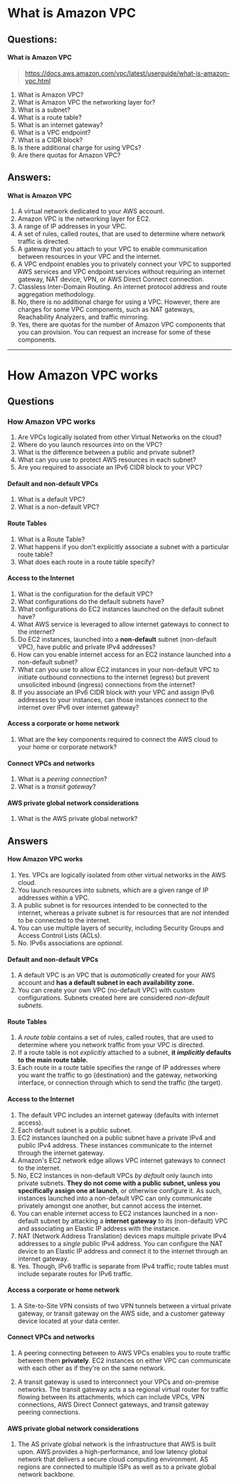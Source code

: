 # What is Amazon VPC

## Questions:

#### What is Amazon VPC

> https://docs.aws.amazon.com/vpc/latest/userguide/what-is-amazon-vpc.html

1. What is Amazon VPC?
1. What is Amazon VPC the networking layer for?
1. What is a subnet?
1. What is a route table?
1. What is an internet gateway?
1. What is a VPC endpoint?
1. What is a CIDR block?
1. Is there additional charge for using VPCs?
1. Are there quotas for Amazon VPC?

## Answers:

#### What is Amazon VPC

1. A virtual network dedicated to your AWS account.
1. Amazon VPC is the networking layer for EC2.
1. A range of IP addresses in your VPC.
1. A set of rules, called routes, that are used to determine where network traffic is directed.
1. A gateway that you attach to your VPC to enable communication between resources in your VPC and the internet.
1. A VPC endpoint enables you to privately connect your VPC to supported AWS services and VPC endpoint services without requiring an internet gateway, NAT device, VPN, or AWS Direct Connect connection.
1. Classless Inter-Domain Routing. An internet protocol address and route aggregation methodology.
1. No, there is no additional charge for using a VPC. However, there are charges for some VPC components, such as NAT gateways, Reachability Analyzers, and traffic mirroring.
1. Yes, there are quotas for the number of Amazon VPC components that you can provision. You can request an increase for some of these components.

---

# How Amazon VPC works

## Questions

### How Amazon VPC works

1. Are VPCs logically isolated from other Virtual Networks on the cloud?
1. Where do you launch resources into on the VPC?
1. What is the difference between a public and private subnet?
1. What can you use to protect AWS resources in each subnet?
1. Are you required to associate an IPv6 CIDR block to your VPC?

#### Default and non-default VPCs

1. What is a default VPC?
1. What is a non-default VPC?

#### Route Tables

1. What is a Route Table?
1. What happens if you don't explicitly associate a subnet with a particular route table?
1. What does each route in a route table specify?

#### Access to the Internet

1. What is the configuration for the default VPC?
1. What configurations do the default subnets have?
1. What configurations do EC2 instances launched on the default subnet have?
1. What AWS service is leveraged to allow internet gateways to connect to the internet?
1. Do EC2 instances, launched into a **non-default** subnet (non-default VPC), have public and private IPv4 addresses?
1. How can you enable internet access for an EC2 instance launched into a non-default subnet?
1. What can you use to allow EC2 instances in your non-default VPC to initiate outbound connections to the internet (egress) but prevent unsolicited inbound (ingress) connections from the internet?
1. If you associate an IPv6 CIDR block with your VPC and assign IPv6 addresses to your instances, can those instances connect to the internet over IPv6 over internet gateway?

#### Access a corporate or home network

1. What are the key components required to connect the AWS cloud to your home or corporate network?

#### Connect VPCs and networks

1. What is a _peering connection_?
1. What is a _transit gateway_?

#### AWS private global network considerations

1. What is the AWS private global network?

## Answers

#### How Amazon VPC works

1. Yes. VPCs are logically isolated from other virtual networks in the AWS cloud.
1. You launch resources into subnets, which are a given range of IP addresses within a VPC.
1. A public subnet is for resources intended to be connected to the internet, whereas a private subnet is for resources that are _not_ intended to be connected to the internet.
1. You can use multiple layers of security, including Security Groups and Access Control Lists (ACLs).
1. No. IPv6s associations are _optional_.

#### Default and non-default VPCs

1. A default VPC is an VPC that is _automatically_ created for your AWS account and **has a default subnet in each availability zone.**
1. You can create your own VPC (no-default VPC) with custom configurations. Subnets created here are considered _non-default subnets._

#### Route Tables

1. A _route table_ contains a set of rules, called routes, that are used to determine where you network traffic from your VPC is directed.
1. If a route table is not _explicitly_ attached to a subnet, **it _implicitly_ defaults to the main route table.**
1. Each route in a route table specifies the range of IP addresses where you want the traffic to go (destination) and the gateway, networking interface, or connection through which to send the traffic (the target).

#### Access to the Internet

1. The default VPC includes an internet gateway (defaults with internet access).
1. Each default subnet is a public subnet.
1. EC2 instances launched on a public subnet have a private IPv4 and public IPv4 address. These instances communicate to the internet through the internet gateway.
1. Amazon's EC2 network edge allows VPC internet gateways to connect to the internet.
1. No, EC2 instances in non-default VPCs _by default_ only launch into private subnets. **They do not come with a public subnet, unless you specifically assign one at launch**, or otherwise configure it. As such, instances launched into a non-default VPC can only communicate privately amongst one another, but cannot access the internet.
1. You can enable internet access to EC2 instances launched in a non-default subnet by attacking a **internet gateway** to its (non-default) VPC and associating an Elastic IP address with the instance.
1. NAT (Network Address Translation) devices maps multiple private IPv4 addresses to a _single_ public IPv4 address. You can configure the NAT device to an Elastic IP address and connect it to the internet through an internet gateway.
1. Yes. Though, IPv6 traffic is separate from IPv4 traffic; route tables must include separate routes for IPv6 traffic.

#### Access a corporate or home network

1. A Site-to-Site VPN consists of two VPN tunnels between a virtual private gateway, or transit gateway on the AWS side, and a customer gateway device located at your data center.

#### Connect VPCs and networks

1. A peering connecting between to AWS VPCs enables you to route traffic between them **privately**. EC2 instances on either VPC can communicate with each other as if they're on the same network.

1. A transit gateway is used to interconnect your VPCs and on-premise networks. The transit gateway acts a sa regional virtual router for traffic flowing between its attachments, which can include VPCs, VPN connections, AWS Direct Connect gateways, and transit gateway peering connections.

#### AWS private global network considerations

1. The AS private global network is the infrastructure that AWS is built upon. AWS provides a high-performance, and low latency global network that delivers a secure cloud computing environment. AS regions are connected to multiple ISPs as well as to a private global network backbone.
